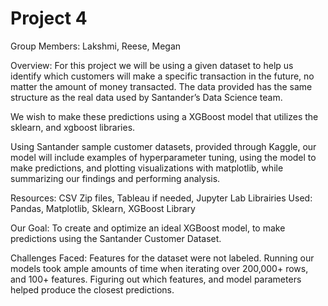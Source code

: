 # Project 4

Group Members: Lakshmi, Reese, Megan

Overview: For this project we will be using a given dataset to help us identify which customers will make a specific transaction in the future, no matter the amount of money transacted. The data provided has the same structure as the real data used by Santander’s Data Science team. 

We wish to make these predictions using a XGBoost model that utilizes the sklearn, and xgboost libraries. 

Using Santander sample customer datasets, provided through Kaggle, our model will include examples of hyperparameter tuning, using the model to make predictions, and plotting visualizations with matplotlib, while summarizing our findings and performing analysis. 

Resources: CSV Zip files, Tableau if needed, Jupyter Lab
Librairies Used: Pandas, Matplotlib, Sklearn, XGBoost Library


Our Goal: To create and optimize an ideal XGBoost model, to make predictions using the Santander Customer Dataset. 

Challenges Faced: 
Features for the dataset were not labeled.
Running our models took ample amounts of time when iterating over 200,000+ rows, and 100+ features.
Figuring out which features, and model parameters helped produce the closest predictions. 



